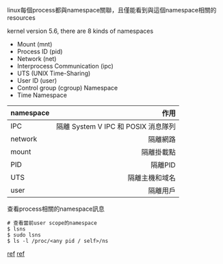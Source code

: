 linux每個process都與namespace關聯，且僅能看到與這個namespace相關的resources

kernel version 5.6, there are 8 kinds of namespaces
- Mount (mnt)
- Process ID (pid)
- Network (net)
- Interprocess Communication (ipc)
- UTS (UNIX Time-Sharing)
- User ID (user)
- Control group (cgroup) Namespace
- Time Namespace


| namespace | 作用 |
| :-----| ----: | 
| IPC | 隔離 System V IPC 和 POSIX 消息隊列 |
| network | 隔離網路 |
| mount | 隔離掛載點 |
| PID|隔離PID |
| UTS|隔離主機和域名 |
|user | 隔離用戶|


查看process相關的namespace訊息
```
# 查看當前user scope的namespace
$ lsns 
$ sudo lsns
$ ls -l /proc/<any pid / self>/ns
```




[ref](https://www.jianshu.com/p/ab423c3db59d)
[ref](https://moelove.info/2021/12/10/%E6%90%9E%E6%87%82%E5%AE%B9%E5%99%A8%E6%8A%80%E6%9C%AF%E7%9A%84%E5%9F%BA%E7%9F%B3-namespace-%E4%B8%8A/#contents:cgroup-namespaces)





